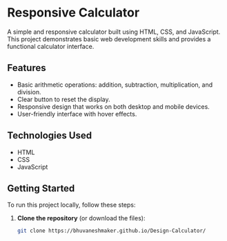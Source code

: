 # Responsive Calculator

A simple and responsive calculator built using HTML, CSS, and JavaScript. This project demonstrates basic web development skills and provides a functional calculator interface.

## Features

- Basic arithmetic operations: addition, subtraction, multiplication, and division.
- Clear button to reset the display.
- Responsive design that works on both desktop and mobile devices.
- User-friendly interface with hover effects.

## Technologies Used

- HTML
- CSS
- JavaScript

## Getting Started

To run this project locally, follow these steps:

1. **Clone the repository** (or download the files):
   ```bash
   git clone https://bhuvaneshmaker.github.io/Design-Calculator/
